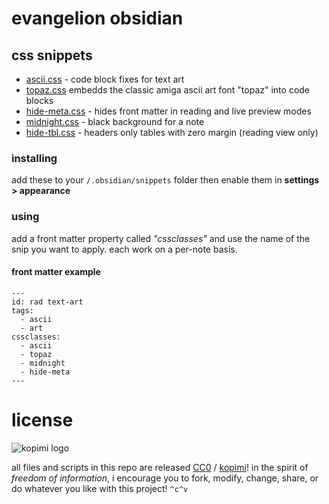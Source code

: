 # evangelion obsidian

## css snippets

- [ascii.css](https://github.com/xero/evangelion.obsidian/blob/snippets/ascii.css) - code block fixes for text art
- [topaz.css](https://github.com/xero/evangelion.obsidian/blob/snippets/topaz.css) embedds the classic amiga ascii art font "topaz" into code blocks
- [hide-meta.css](https://github.com/xero/evangelion.obsidian/blob/snippets/hide-meta.css) - hides front matter in reading and live preview modes
- [midnight.css](https://github.com/xero/evangelion.obsidian/blob/snippets/midnight.css) - black background for a note
- [hide-tbl.css](https://github.com/xero/evangelion.obsidian/blob/snippets/hide-tbl.css) - headers only tables with zero margin (reading view only)

### installing

add these to your `/.obsidian/snippets` folder then enable them in **settings > appearance**

### using

add a front matter property called _"cssclasses"_ and use the name of the snip you want to apply. each work on a per-note basis.

#### front matter example
```
---
id: rad text-art
tags:
  - ascii
  - art
cssclasses:
  - ascii
  - topaz
  - midnight
  - hide-meta
---
```

# license

![kopimi logo](https://gist.githubusercontent.com/xero/cbcd5c38b695004c848b73e5c1c0c779/raw/6b32899b0af238b17383d7a878a69a076139e72d/kopimi-sm.png)

all files and scripts in this repo are released [CC0](https://creativecommons.org/publicdomain/zero/1.0/) / [kopimi](https://kopimi.com)! in the spirit of _freedom of information_, i encourage you to fork, modify, change, share, or do whatever you like with this project! `^c^v`
